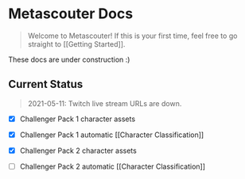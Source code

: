 # Metascouter Docs

> Welcome to Metascouter! If this is your first time, feel free to go straight to [[Getting Started]].

These docs are under construction :)

## Current Status
> 2021-05-11: Twitch live stream URLs are down.

- [x] Challenger Pack 1 character assets
- [x] Challenger Pack 1 automatic [[Character Classification]]
- [x] Challenger Pack 2 character assets
- [ ] Challenger Pack 2 automatic [[Character Classification]]

